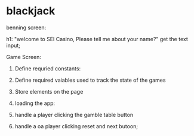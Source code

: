 # blackjack
benning screen:

h1: "welcome to SEI Casino, Please tell me about your name?"
get the text input;


Game Screen: 
1. Define requried constants:

2. Define required vaiables used to track the state of the games

3. Store elements on the page 

4. loading the app:

5. handle a player clicking the gamble table button 

6. handle a oa player clicking reset and next butoon;


